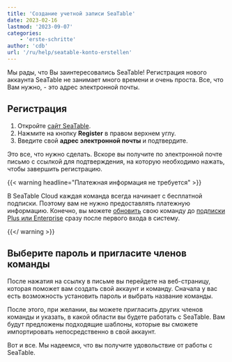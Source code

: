 ```yaml
---
title: 'Создание учетной записи SeaTable'
date: 2023-02-16
lastmod: '2023-09-07'
categories:
    - 'erste-schritte'
author: 'cdb'
url: '/ru/help/seatable-konto-erstellen'
---
```


Мы рады, что Вы заинтересовались SeaTable! Регистрация нового аккаунта SeaTable не занимает много времени и очень проста. Все, что Вам нужно, - это адрес электронной почты.

## Регистрация

1. Откройте [сайт SeaTable](https://seatable.io/ru/).
2. Нажмите на кнопку **Register** в правом верхнем углу.
3. Введите свой **адрес электронной почты** и подтвердите.

Это все, что нужно сделать. Вскоре вы получите по электронной почте письмо с ссылкой для подтверждения, на которую необходимо нажать, чтобы завершить регистрацию.

{{< warning headline="Платежная информация не требуется" >}}

В SeaTable Cloud каждая команда всегда начинает с бесплатной подписки. Поэтому вам не нужно предоставлять платежную информацию. Конечно, вы можете [обновить](https://seatable.io/ru/docs/abo-abrechnung/plus-oder-enterprise-abonnement-buchen/) свою команду до [подписки Plus или Enterprise](https://seatable.io/ru/docs/abo-abrechnung/plus-oder-enterprise-abonnement-buchen/) сразу после первого входа в систему.

{{</ warning >}}

## Выберите пароль и пригласите членов команды

После нажатия на ссылку в письме вы перейдете на веб-страницу, которая поможет вам создать свой аккаунт и команду. Сначала у вас есть возможность установить пароль и выбрать название команды.

После этого, при желании, вы можете пригласить других членов команды и указать, в какой области вы будете работать с SeaTable. Вам будут предложены подходящие шаблоны, которые вы сможете импортировать непосредственно в свой аккаунт.

Вот и все. Мы надеемся, что вы получите удовольствие от работы с SeaTable.
